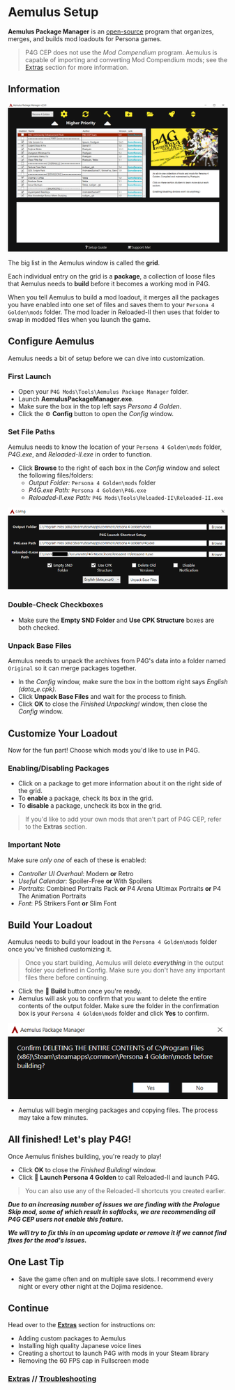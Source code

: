 ﻿# Aemulus Setup
**Aemulus Package Manager** is an [open-source](https://github.com/TekkaGB/AemulusModManager) program that organizes, merges, and builds mod loadouts for Persona games.

> P4G CEP does not use the *Mod Compendium* program. Aemulus is capable of importing and converting Mod Compendium mods; see the [Extras](extras.md) section for more information.

## Information

![](img/05/information.png)

The big list in the Aemulus window is called the **grid**.

Each individual entry on the grid is a **package**, a collection of loose files that Aemulus needs to **build** before it becomes a working mod in P4G.

When you tell Aemulus to build a mod loadout, it merges all the packages you have enabled into one set of files and saves them to your `Persona 4 Golden\mods` folder. The mod loader in Reloaded-II then uses that folder to swap in modded files when you launch the game.

## Configure Aemulus
Aemulus needs a bit of setup before we can dive into customization.

### First Launch
- Open your `P4G Mods\Tools\Aemulus Package Manager` folder.
- Launch **AemulusPackageManager.exe**.
- Make sure the box in the top left says *Persona 4 Golden*.
- Click the ⚙️ **Config** button to open the *Config* window.

### Set File Paths
Aemulus needs to know the location of your `Persona 4 Golden\mods` folder, *P4G.exe*, and *Reloaded-II.exe* in order to function.

 - Click **Browse** to the right of each box in the *Config* window and select the following files/folders:
    - *Output Folder:* `Persona 4 Golden\mods` folder
    - *P4G.exe Path:* `Persona 4 Golden\P4G.exe`
    - *Reloaded-II.exe Path:* `P4G Mods\Tools\Reloaded-II\Reloaded-II.exe`

![](img/05/file_paths.png)

### Double-Check Checkboxes
- Make sure the **Empty SND Folder** and **Use CPK Structure** boxes are both checked.

### Unpack Base Files
Aemulus needs to unpack the archives from P4G's data into a folder named `Original` so it can merge packages together.

- In the *Config* window, make sure the box in the bottom right says *English (data_e.cpk)*.
- Click **Unpack Base Files** and wait for the process to finish.
- Click **OK** to close the *Finished Unpacking!* window, then close the *Config* window.

## Customize Your Loadout
Now for the fun part! Choose which mods you'd like to use in P4G.

### Enabling/Disabling Packages

- Click on a package to get more information about it on the right side of the grid.
- To **enable** a package, check its box in the grid.
- To **disable** a package, uncheck its box in the grid.

> If you'd like to add your own mods that aren't part of P4G CEP, refer to the **Extras** section.

### Important Note
Make sure *only one* of each of these is enabled:
 - *Controller UI Overhaul*: Modern **or** Retro
 - *Useful Calendar*: Spoiler-Free **or** With Spoilers
 - *Portraits*: Combined Portraits Pack **or** P4 Arena Ultimax Portraits **or** P4 The Animation Portraits
 - *Font*: P5 Strikers Font **or** Slim Font

## Build Your Loadout
Aemulus needs to build your loadout in the `Persona 4 Golden\mods` folder once you've finished customizing it.

> Once you start building, Aemulus will delete ***everything*** in the output folder you defined in Config. Make sure you  don't have any important files there before continuing.

 - Click the 🔨 **Build** button once you're ready.
 - Aemulus will ask you to confirm that you want to delete the entire contents of the output folder. Make sure the folder in the confirmation box is your `Persona 4 Golden\mods` folder and click **Yes** to confirm.

![](img/05/confirm_deleting.png)

 - Aemulus will begin merging packages and copying files. The process may take a few minutes.

## All finished! Let's play P4G!
Once Aemulus finishes building, you're ready to play!

- Click **OK** to close the *Finished Building!* window.
- Click 🚀 **Launch Persona 4 Golden** to call Reloaded-II and launch P4G.

> You can also use any of the Reloaded-II shortcuts you created earlier.

***Due to an increasing number of issues we are finding with the Prologue Skip mod, some of which result in softlocks, we are recommending all P4G CEP users not enable this feature.***

***We will try to fix this in an upcoming update or remove it if we cannot find fixes for the mod's issues.***

## One Last Tip

- Save the game often and on multiple save slots. I recommend every night or every other night at the Dojima residence.

## Continue
Head over to the [**Extras**](extras.md) section for instructions on:
- Adding custom packages to Aemulus
- Installing high quality Japanese voice lines
- Creating a shortcut to launch P4G with mods in your Steam library
- Removing the 60 FPS cap in Fullscreen mode

### [Extras](extras.md) // [**Troubleshooting**](troubleshooting.md)
